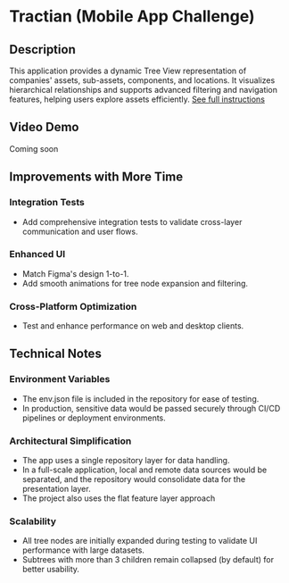 # Tractian (Mobile App Challenge)

## Description
This application provides a dynamic Tree View representation of companies' assets, sub-assets, components, and locations. It visualizes hierarchical relationships and supports advanced filtering and navigation features, helping users explore assets efficiently.
[See full instructions](https://github.com/tractian/challenges/blob/main/mobile/README.md)

## Video Demo
Coming soon

## Improvements with More Time

### Integration Tests
- Add comprehensive integration tests to validate cross-layer communication and user flows.

### Enhanced UI
- Match Figma's design 1-to-1.
- Add smooth animations for tree node expansion and filtering.

### Cross-Platform Optimization
- Test and enhance performance on web and desktop clients.

## Technical Notes

### Environment Variables
- The env.json file is included in the repository for ease of testing.
- In production, sensitive data would be passed securely through CI/CD pipelines or deployment environments.

### Architectural Simplification
- The app uses a single repository layer for data handling.
- In a full-scale application, local and remote data sources would be separated, and the repository would consolidate data for the presentation layer.
- The project also uses the flat feature layer approach
  
### Scalability
- All tree nodes are initially expanded during testing to validate UI performance with large datasets.
- Subtrees with more than 3 children remain collapsed (by default) for better usability.

